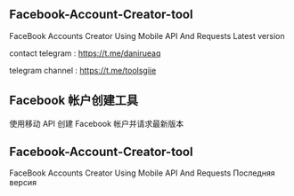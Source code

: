 ## Facebook-Account-Creator-tool
FaceBook Accounts Creator Using Mobile API And Requests  Latest version

contact telegram : https://t.me/danirueaq

telegram channel : https://t.me/toolsgiie

## Facebook 帐户创建工具
使用移动 API 创建 Facebook 帐户并请求最新版本

## Facebook-Account-Creator-tool
FaceBook Accounts Creator Using Mobile API And Requests Последняя версия 


